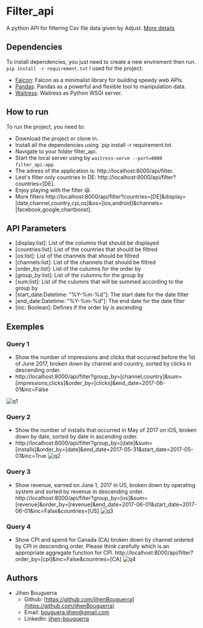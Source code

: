 # Filter_api
A python API for filtering Csv file data given by Adjust.
[More details](https://gist.github.com/kotik/93bbded94031a04e46f75cbef23b2ec7)

## Dependencies ##

To install dependencies, you just need to create a new envirement then run.
  `pip install -r requirement.txt`
I used for the project:
* [Falcon](https://falcon.readthedocs.io/en/stable/): Falcon as a minimalist library for building speedy web APIs.
* [Pandas](https://pandas.pydata.org/): Pandas as a powerful and flexible tool to manipulation data.
* [Waitress](https://docs.pylonsproject.org/projects/waitress/en/stable/): Waitress as Python WSGI server.
 
## How to run ##
To run the project, you need to:
* Download the project or clone in.
* Install all the dependencies using `pip install -r requirement.txt. 
* Navigate to your folder filter_api.
* Start the local server using by `waitress-serve --port=8000 filter_api:app`.
* The adress of the application is: http://localhost:8000/api/filter.
* Lest's filter only countries in DE: http://localhost:8000/api/filter?countries=[DE].
* Enjoy playing with the filter :smiley:.
* More filters http://localhost:8000/api/filter?countries=[DE]&display=[date,channel,country,cpi,os]&os=[ios,android]&channels=[facebook,google,chartboost].

## API Parameters ##

* [display:list]: List of the columns that should be displayed 
* [countries:list]: List of the countries that should be filtred 
* [os:list]: List of the channels that should be filtred 
* [channels:list]: List of the channels that should be filtred
* [order_by:list]: List of the culumns for the  order by
* [group_by:list]:  List of the culumns for the  group by
* [sum:list]:  List of the culumns that will be summed according to the group by 
* [start_date:Datetime: "%Y-%m-%d"]:  The start date for the date filter 
* [end_date:Datetime: "%Y-%m-%d"]: The end date for the date filter
* [inc: Boolean]: Defines if the order by is ascending

## Exemples ##
### Query 1 ###
* Show the number of impressions and clicks that occurred before the 1st of June 2017, broken down by channel and country, sorted by clicks in descending order.
* http://localhost:8000/api/filter?group_by=[channel,country]&sum=[impressions,clicks]&order_by=[clicks]&end_date=2017-06-01&inc=False

![q1](https://user-images.githubusercontent.com/22852604/84398621-77e9a600-ac00-11ea-876f-95144e6f8b09.PNG)

### Query 2 ###
* Show the number of installs that occurred in May of 2017 on iOS, broken down by date, sorted by date in ascending order.
* http://localhost:8000/api/filter?group_by=[date]&sum=[installs]&order_by=[date]&end_date=2017-05-31&start_date=2017-05-01&inc=True
![q2](https://user-images.githubusercontent.com/22852604/84398623-77e9a600-ac00-11ea-9fdc-aa4c8a81d098.PNG)
### Query 3 ###
* Show revenue, earned on June 1, 2017 in US, broken down by operating system and sorted by revenue in descending order.
http://localhost:8000/api/filter?group_by=[os]&sum=[revenue]&order_by=[revenue]&end_date=2017-06-01&start_date=2017-06-01&inc=False&countries=[US]
![q3](https://user-images.githubusercontent.com/22852604/84398619-76b87900-ac00-11ea-8ca4-1d52b0359d64.PNG)
### Query 4 ###
* Show CPI and spend for Canada (CA) broken down by channel ordered by CPI in descending order. Please think carefully which is an appropriate aggregate function for CPI.
http://localhost:8000/api/filter?order_by=[cpi]&inc=False&countries=[CA]
![q4](https://user-images.githubusercontent.com/22852604/84398620-77510f80-ac00-11ea-957f-d5c5b1c1c985.PNG)

## Authors ##

* Jihen Bouguerra
  * Github: [https://github.com/jihenBouguerra](https://github.com/jihenBouguerra)
  * Email: [bouguera.jihen@gmail.com](bouguera.jihen@gmail.com)
  * LinkedIn: [jihen-bouguerra](https://www.linkedin.com/in/jihen-bouguerra/)
